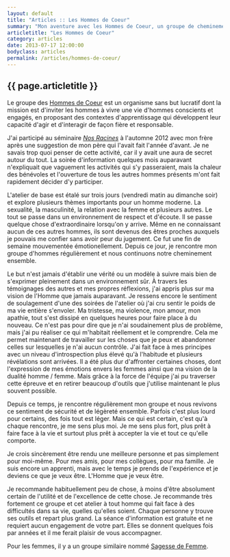 ```yaml
---
layout: default
title: "Articles :: Les Hommes de Coeur"
summary: "Mon aventure avec les Hommes de Coeur, un groupe de cheminement personnel pour hommes."
articletitle: "Les Hommes de Coeur"
category: articles
date: 2013-07-17 12:00:00
bodyclass: articles
permalink: /articles/hommes-de-coeur/
---
```


## {{ page.articletitle }} ##

Le groupe des [Hommes de Coeur](http://hommesdecoeur.org/) est un organisme sans but lucratif dont la mission est d'inviter les hommes à vivre une vie d'hommes conscients et engagés, en proposant des contextes d'apprentissage qui développent leur capacité d'agir et d'interagir de façon fière et responsable.

J'ai participé au séminaire _[Nos Racines](http://hommesdecoeur.org/hommes-de-coeur-ateliers-racines.html)_ à l'automne 2012 avec mon frère après une suggestion de mon père qui l'avait fait l'année d'avant. Je ne savais trop quoi penser de cette activité, car il y avait une aura de secret autour du tout. La soirée d'information quelques mois auparavant n'expliquait que vaguement les activités qui s'y passeraient, mais la chaleur des bénévoles et l'ouverture de tous les autres hommes présents m'ont fait rapidement décider d'y participer.

L'atelier de base est étalé sur trois jours (vendredi matin au dimanche soir) et explore plusieurs thèmes importants pour un homme moderne. La sexualité, la masculinité, la relation avec la femme et plusieurs autres. Le tout se passe dans un environnement de respect et d'écoute. Il se passe quelque chose d'extraordinaire lorsqu'on y arrive. Même en ne connaissant aucun de ces autres hommes, ils sont devenus des êtres proches auxquels je pouvais me confier sans avoir peur du jugement. Ce fut une fin de semaine mouvementée émotionellement. Depuis ce jour, je rencontre mon groupe d'hommes régulièrement et nous continuons notre cheminement ensemble.

Le but n'est jamais d'établir une vérité ou un modèle à suivre mais bien de s'exprimer pleinement dans un environnement sûr. À travers les témoignages des autres et mes propres réflexions, j'ai appris plus sur ma vision de l'Homme que jamais auparavant. Je ressens encore le sentiment de soulagement d'une des soirées de l'atelier où j'ai cru sentir le poids de ma vie entière s'envoler. Ma tristesse, ma violence, mon amour, mon apathie, tout s'est dissipé en quelques heures pour faire place à du nouveau. Ce n'est pas pour dire que je n'ai soudainement plus de problème, mais j'ai pu réaliser ce qui m'habitait réellement et le comprendre. Cela me permet maintenant de travailler sur les choses que je peux et abandonner celles sur lesquelles je n'ai aucun contrôle. J'ai fait face à mes principes avec un niveau d'introspection plus élevé qu'à l'habitude et plusieurs révélations sont arrivées. Il a été plus dur d'affronter certaines choses, dont l'expression de mes émotions envers les femmes ainsi que ma vision de la dualité homme / femme. Mais grâce à la force de l'équipe j'ai pu traverser cette épreuve et en retirer beaucoup d'outils que j'utilise maintenant le plus souvent possible.

Depuis ce temps, je rencontre régulièrement mon groupe et nous revivons ce sentiment de sécurité et de légèreté ensemble. Parfois c'est plus lourd pour certains, des fois tout est léger. Mais ce qui est certain, c'est qu'à chaque rencontre, je me sens plus moi. Je me sens plus fort, plus prêt à faire face à la vie et surtout plus prêt à accepter la vie et tout ce qu'elle comporte.

Je crois sincèrement être rendu une meilleure personne et pas simplement pour moi-même. Pour mes amis, pour mes collègues, pour ma famille. Je suis encore un apprenti, mais avec le temps je prends de l'expérience et je deviens ce que je veux être. L'Homme que je veux être.

Je recommande habituellement peu de chose, à moins d'être absolument certain de l'utilité et de l'excellence de cette chose. Je recommande très fortement ce groupe et cet atelier à tout homme qui fait face à des difficultés dans sa vie, quelles qu'elles soient. Chaque personne y trouve ses outils et repart plus grand. La séance d'information est gratuite et ne requiert aucun engagement de votre part. Elles se donnent quelques fois par années et il me ferait plaisir de vous accompagner.

Pour les femmes, il y a un groupe similaire nommé [Sagesse de Femme](http://sagessedefemme.com/).